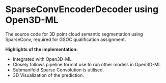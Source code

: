 # SparseConvEncoderDecoder using Open3D-ML
The source code for 3D point cloud semantic segmentation using SparseConv, required for GSOC qualification assignment.


**Highlights of the implementation:**

* Integrated with Open3D-ML
* Closely follows pipeline format use to run other models in Open3D-ML
* Submanifold Sparse Convolution is utilised.
* 3D Visualization of the prediction.
